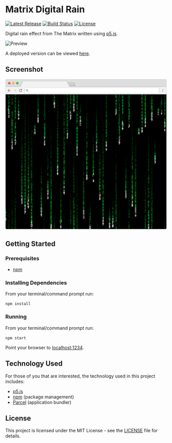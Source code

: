# Matrix Digital Rain

[![Latest Release](https://img.shields.io/github/release/vanillaSlice/MatrixDigitalRain.svg)](https://github.com/vanillaSlice/MatrixDigitalRain/releases/latest)
[![Build Status](https://img.shields.io/travis/vanillaSlice/MatrixDigitalRain/master.svg)](https://travis-ci.org/vanillaSlice/MatrixDigitalRain)
[![License](https://img.shields.io/github/license/vanillaSlice/MatrixDigitalRain.svg)](LICENSE)

Digital rain effect from The Matrix written using [p5.js](https://p5js.org/).

![Preview](/images/preview-1.gif)

A deployed version can be viewed [here](https://vanillaslice.github.io/MatrixDigitalRain/).

## Screenshot

![Screenshot](/images/screenshot-1.png)

## Getting Started

### Prerequisites

* [npm](https://www.npmjs.com/)

### Installing Dependencies

From your terminal/command prompt run:

```
npm install
```

### Running

From your terminal/command prompt run:

```
npm start
```

Point your browser to [localhost:1234](http://localhost:1234).

## Technology Used

For those of you that are interested, the technology used in this project includes:

* [p5.js](https://p5js.org/)
* [npm](https://www.npmjs.com/) (package management)
* [Parcel](https://parceljs.org/) (application bundler)

## License

This project is licensed under the MIT License - see the [LICENSE](LICENSE) file for details.
